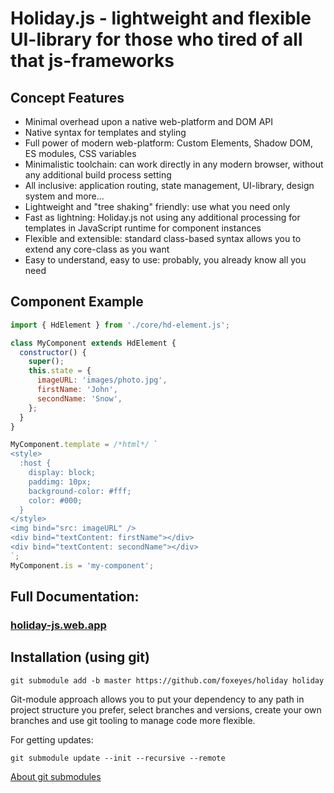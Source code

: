 # Holiday.js - lightweight and flexible UI-library for those who tired of all that js-frameworks
## Concept Features

* Minimal overhead upon a native web-platform and DOM API
* Native syntax for templates and styling
* Full power of modern web-platform: Custom Elements, Shadow DOM, ES modules, CSS variables
* Minimalistic toolchain: can work directly in any modern browser, without any additional build process setting
* All inclusive: application routing, state management, UI-library, design system and more...
* Lightweight and "tree shaking" friendly: use what you need only
* Fast as lightning: Holiday.js not using any additional processing for templates in JavaScript runtime for component instances
* Flexible and extensible: standard class-based syntax allows you to extend any core-class as you want
* Easy to understand, easy to use: probably, you already know all you need

## Component Example

```js
import { HdElement } from './core/hd-element.js';

class MyComponent extends HdElement {
  constructor() {
    super();
    this.state = {
      imageURL: 'images/photo.jpg',
      firstName: 'John',
      secondName: 'Snow',
    };
  }
}

MyComponent.template = /*html*/ `
<style>
  :host {
    display: block;
    paddimg: 10px;
    background-color: #fff;
    color: #000;
  }
</style>
<img bind="src: imageURL" />
<div bind="textContent: firstName"></div>
<div bind="textContent: secondName"></div>
`;
MyComponent.is = 'my-component';
```

## Full Documentation:
### [holiday-js.web.app](https://holiday-js.web.app/)

## Installation (using git)

`git submodule add -b master https://github.com/foxeyes/holiday holiday`

Git-module approach allows you to put your dependency to any path in project structure you prefer, select branches and versions, create your own branches and use git tooling to manage code more flexible.

For getting updates:

`git submodule update --init --recursive --remote`

[About git submodules](https://blog.github.com/2016-02-01-working-with-submodules/)
